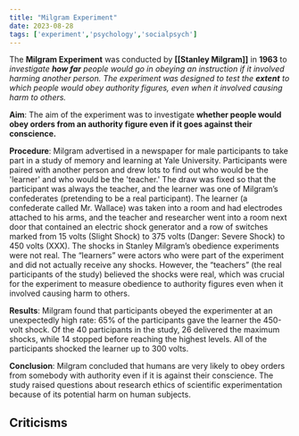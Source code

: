 ```yaml
---
title: "Milgram Experiment"
date: 2023-08-28
tags: ['experiment','psychology','socialpsych']
---
```


The **Milgram Experiment** was conducted by **[[Stanley Milgram]]** in **1963** to *investigate **how far** people would go in obeying an instruction if it involved harming another person. The experiment was designed to test the **extent** to which people would obey authority figures, even when it involved causing harm to others.*

**Aim**: The aim of the experiment was to investigate **whether people would obey orders from an authority figure even if it goes against their conscience.**

**Procedure**: Milgram advertised in a newspaper for male participants to take part in a study of memory and learning at Yale University. Participants were paired with another person and drew lots to find out who would be the 'learner' and who would be the 'teacher.' The draw was fixed so that the participant was always the teacher, and the learner was one of Milgram’s confederates (pretending to be a real participant). The learner (a confederate called Mr. Wallace) was taken into a room and had electrodes attached to his arms, and the teacher and researcher went into a room next door that contained an electric shock generator and a row of switches marked from 15 volts (Slight Shock) to 375 volts (Danger: Severe Shock) to 450 volts (XXX). The shocks in Stanley Milgram’s obedience experiments were not real. The “learners” were actors who were part of the experiment and did not actually receive any shocks. However, the “teachers” (the real participants of the study) believed the shocks were real, which was crucial for the experiment to measure obedience to authority figures even when it involved causing harm to others.

**Results**: Milgram found that participants obeyed the experimenter at an unexpectedly high rate: 65% of the participants gave the learner the 450-volt shock. Of the 40 participants in the study, 26 delivered the maximum shocks, while 14 stopped before reaching the highest levels. All of the participants shocked the learner up to 300 volts.

**Conclusion**: Milgram concluded that humans are very likely to obey orders from somebody with authority even if it is against their conscience. The study raised questions about research ethics of scientific experimentation because of its potential harm on human subjects.

## Criticisms

